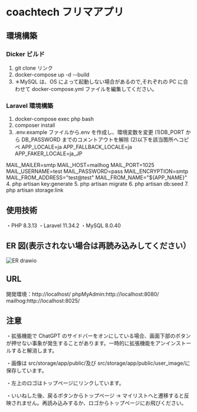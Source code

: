 # coachtech フリマアプリ

## 環境構築

### Dicker ビルド

1. git clone リンク
2. docker-compose up -d --build
3. ＊MySQL は、OS によって起動しない場合があるので,それぞれの PC に合わせて docker-compose.yml ファイルを編集してください。

### Laravel 環境構築

1. docker-compose exec php bash
2. composer install
3. .env.example ファイルから.env を作成し、環境変数を変更
 (1)DB_PORT から DB_PASSWORD までのコメントアウトを解除
 (2)以下を該当箇所へコピペ
 APP_LOCALE=ja
 APP_FALLBACK_LOCALE=ja
 APP_FAKER_LOCALE=ja_JP

 MAIL_MAILER=smtp
 MAIL_HOST=mailhog
 MAIL_PORT=1025
 MAIL_USERNAME=test
 MAIL_PASSWORD=pass
 MAIL_ENCRYPTION=smtp
 MAIL_FROM_ADDRESS="test@test"
 MAIL_FROM_NAME="${APP_NAME}"
4. php artisan key:generate
5. php artisan migrate
6. php artisan db:seed
7. php artisan storage:link

## 使用技術

・PHP 8.3.13
・Laravel 11.34.2
・MySQL 8.0.40

## ER 図(表示されない場合は再読み込みしてください）

![ER drawio](https://github.com/user-attachments/assets/6e766371-da2c-4eac-8e34-ae9c914d20ee)

## URL

開発環境：http://localhost/
phpMyAdmin:http://localhost:8080/
mailhog:http://localhost:8025/

## 注意

・拡張機能で ChatGPT のサイドバーをオンにしている場合、画面下部のボタンが押せない事象が発生することがあります。一時的に拡張機能をアンインストールすると解消します。

・画像は src/storage/app/public/及び src/storage/app/public/user_image/に保存しています。

・左上のロゴはトップページにリンクしています。

・いいねした後、戻るボタンからトップページ → マイリストへと遷移すると反映されません。再読み込みするか、ロゴからトップページにお飛びください。

